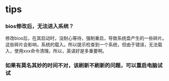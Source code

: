 # tips

### bios修改后，无法进入系统？

修改bios后，在其启动时，没耐心等待，强制重启，导致系统盘产生的一些碎片。这些碎片会影响，系统的载入。所以提示检查到一个系统，但由于错误，无法载入，使用xxx命令清理。所以，英语好是多重要啊。

### 如果有莫名其妙的时间不对，该刷新不刷新的问题，可以重启电脑试试

